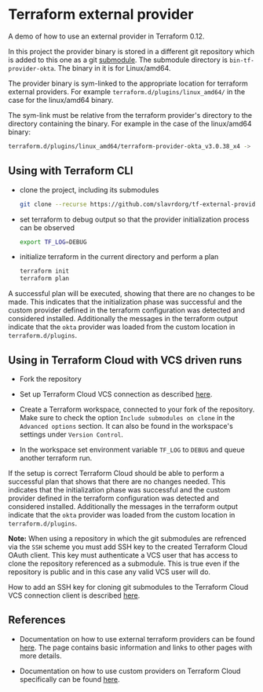 # Terraform external provider

A demo of how to use an external provider in Terraform 0.12.

In this project the provider binary is stored in a different git repository which is added to this one as a git [submodule](https://git-scm.com/book/en/v2/Git-Tools-Submodules). The submodule directory is `bin-tf-provider-okta`. The binary in it is for Linux/amd64.

The provider binary is sym-linked to the appropriate location for terraform external providers. For example `terraform.d/plugins/linux_amd64/` in the case for the linux/amd64 binary.

The sym-link must be relative from the terraform provider's directory to the directory containing the binary. For example in the case of the  linux/amd64 binary:

```bash
terraform.d/plugins/linux_amd64/terraform-provider-okta_v3.0.38_x4 -> ../../../bin-tf-provider-okta/linux_amd64/terraform-provider-okta_v3.0.38_x4
```

## Using with Terraform CLI

* clone the project, including its submodules

  ```bash
  git clone --recurse https://github.com/slavrdorg/tf-external-provider.git
  ```
* set terraform to debug output so that the provider initialization process can be observed

  ```bash
  export TF_LOG=DEBUG
  ```

* initialize terraform in the current directory and perform a plan

  ```bash
  terraform init
  terraform plan
  ```

A successful plan will be executed, showing that there are no changes to be made. This indicates that the initialization phase was successful and the custom provider defined in the terraform configuration was detected and considered installed. Additionally the messages in the terraform output indicate that the `okta` provider was loaded from the custom location in `terraform.d/plugins`.

## Using in Terraform Cloud with VCS driven runs

* Fork the repository

* Set up Terraform Cloud VCS connection as described [here](https://www.terraform.io/docs/cloud/vcs/index.html). 

* Create a Terraform workspace, connected to your fork of the repository. Make sure to check the option `Include submodules on clone` in the `Advanced options` section. It can also be found in the workspace's settings under `Version Control`.

* In the workspace set environment variable `TF_LOG` to `DEBUG` and queue another terraform run.

If the setup is correct Terraform Cloud should be able to perform a successful plan that shows that there are no changes needed. This indicates that the initialization phase was successful and the custom provider defined in the terraform configuration was detected and considered installed. Additionally the messages in the terraform output indicate that the `okta` provider was loaded from the custom location in `terraform.d/plugins`.

**Note:** When using a repository in which the git submodules are refrenced via the `SSH` scheme you must add SSH key to the created Terraform Cloud OAuth client. This key must authenticate a VCS user that has access to clone the repository referenced as a submodule. This is true even if the repository is public and in this case any valid VCS user will do.

How to add an SSH key for cloning git submodules to the Terraform Cloud VCS connection client is described [here](https://www.terraform.io/docs/cloud/vcs/index.html#ssh-keys).

## References

* Documentation on how to use external terraform providers can be found [here](https://www.terraform.io/docs/plugins/basics.html). The page contains basic information and links to other pages with more details. 

* Documentation on how to use custom providers on Terraform Cloud specifically can be found [here](https://www.terraform.io/docs/cloud/run/install-software.html#installing-terraform-providers).
